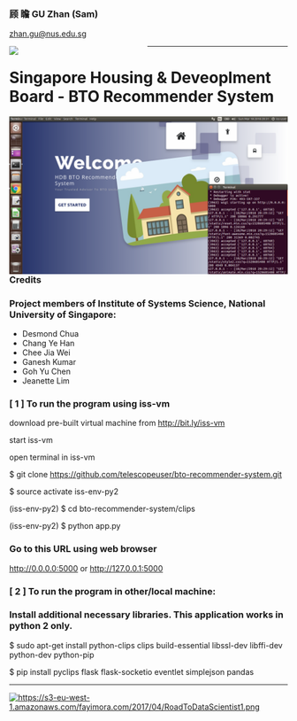 ### 顾 瞻 GU Zhan (Sam)

zhan.gu@nus.edu.sg

<img src="https://media.licdn.com/mpr/mpr/shrinknp_200_200/p/5/005/082/25a/083eb2e.jpg"
     style="float: left; margin-right: 100px;" width="150" />

---

# Singapore Housing & Deveoplment Board - BTO Recommender System

<img src="clips/static/hdb-bto.png"
     style="float: left; margin-right: 0px;" />

### Credits
### Project members of Institute of Systems Science, National University of Singapore:
* Desmond Chua
* Chang Ye Han
* Chee Jia Wei
* Ganesh Kumar
* Goh Yu Chen
* Jeanette Lim

### [ 1 ] To run the program using iss-vm

download pre-built virtual machine from http://bit.ly/iss-vm

start iss-vm

open terminal in iss-vm

$ git clone https://github.com/telescopeuser/bto-recommender-system.git

$ source activate iss-env-py2

(iss-env-py2) $ cd bto-recommender-system/clips

(iss-env-py2) $ python app.py

### Go to this URL using web browser
http://0.0.0.0:5000 or http://127.0.0.1:5000

### [ 2 ] To run the program in other/local machine:
### Install additional necessary libraries. This application works in python 2 only.

$ sudo apt-get install python-clips clips build-essential libssl-dev libffi-dev python-dev python-pip

$ pip install pyclips flask flask-socketio eventlet simplejson pandas

---

<img src="https://s3-eu-west-1.amazonaws.com/fayimora.com/2017/04/RoadToDataScientist1.png"
     style="float: left; margin-right: 0px;" />

https://s3-eu-west-1.amazonaws.com/fayimora.com/2017/04/RoadToDataScientist1.png

